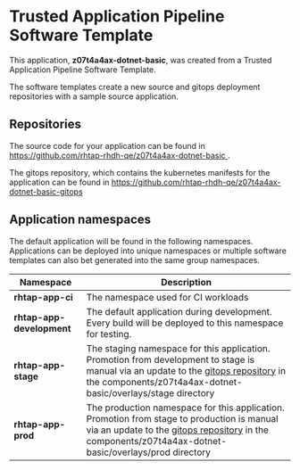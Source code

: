 # Trusted Application Pipeline Software Template

This application, **z07t4a4ax-dotnet-basic**, was created from a Trusted Application Pipeline Software Template.

The software templates create a new source and gitops deployment repositories with a sample source application. 

## Repositories

The source code for your application can be found in [https://github.com/rhtap-rhdh-qe/z07t4a4ax-dotnet-basic ](https://github.com/rhtap-rhdh-qe/z07t4a4ax-dotnet-basic ).
 
The gitops repository, which contains the kubernetes manifests for the application can be found in 
[https://github.com/rhtap-rhdh-qe/z07t4a4ax-dotnet-basic-gitops ](https://github.com/rhtap-rhdh-qe/z07t4a4ax-dotnet-basic-gitops ) 

## Application namespaces 

The default application will be found in the following namespaces. Applications can be deployed into unique namespaces or multiple software templates can also bet generated into the same group namespaces.  

|  Namespace   |  Description   |  
| -------- | -------- |
| **rhtap-app-ci** | The namespace used for CI workloads |
| **rhtap-app-development** | The default application during development. Every build will be deployed to this namespace for testing. |
| **rhtap-app-stage** | The staging namespace for this application. Promotion from development to stage is manual via an update to the [gitops repository](https://github.com/rhtap-rhdh-qe/z07t4a4ax-dotnet-basic-gitops ) in the components/z07t4a4ax-dotnet-basic/overlays/stage directory |
| **rhtap-app-prod** | The production namespace for this application. Promotion from stage to production is manual via an update to the [gitops repository](https://github.com/rhtap-rhdh-qe/z07t4a4ax-dotnet-basic-gitops ) in the components/z07t4a4ax-dotnet-basic/overlays/prod directory |